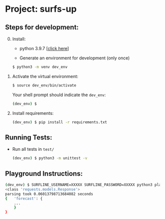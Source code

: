 # Project: surfs-up

## **Steps for development:**
0. Install:
    - python 3.9.7 [[click here](https://realpython.com/installing-python)]

    - Generate an environment for development (only once)
    ```bash
    $ python3 -m venv dev_env
    ```

1. Activate the virtual environment:
    ```bash
    $ source dev_env/bin/activate
    ```
    Your shell prompt should indicate the `dev_env`:
    ```bash
    (dev_env) $
    ```

2. Install requirements:
    ```bash
    (dev_env) $ pip install -r requirements.txt
    ```


## **Running Tests:**
- Run all tests in `test/`

    ```bash
    (dev_env) $ python3 -m unittest -v
    ```

## **Playground Instructions:**

```bash
(dev_env) $ SURFLINE_USERNAME=XXXXX SURFLINE_PASSWORD=XXXXX python3 playground.py
<class 'requests.models.Response'>
parsing took 0.06013798713684082 seconds
{   'forecast': {
    ...
    }
}
```